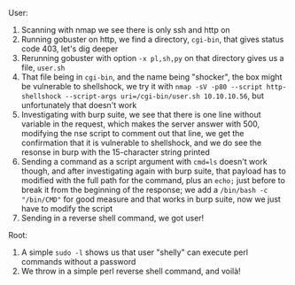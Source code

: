 User:
1. Scanning with nmap we see there is only ssh and http on
2. Running gobuster on http, we find a directory, `cgi-bin`, that gives status code 403, let's dig deeper
3. Rerunning gobuster with option `-x pl,sh,py` on that directory gives us a file, `user.sh`
4. That file being in `cgi-bin`, and the name being "shocker", the box might be vulnerable to shellshock, we try it with `nmap -sV -p80 --script http-shellshock --script-args uri=/cgi-bin/user.sh 10.10.10.56`, but unfortunately that doesn't work
5. Investigating with burp suite, we see that there is one line without variable in the request, which makes the server answer with 500, modifying the nse script to comment out that line, we get the confirmation that it is vulnerable to shellshock, and we do see the resonse in burp with the 15-character string printed
6. Sending a command as a script argument with `cmd=ls` doesn't work though, and after investigating again with burp suite, that payload has to modified with the full path for the command, plus an `echo;` just before to break it from the beginning of the response; we add a `/bin/bash -c "/bin/CMD"` for good measure and that works in burp suite, now we just have to modify the script
7. Sending in a reverse shell command, we got user!

Root:
1. A simple `sudo -l` shows us that user "shelly" can execute perl commands without a password
2. We throw in a simple perl reverse shell command, and voilà! 
